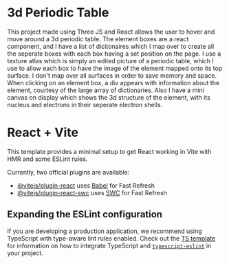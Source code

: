 # 3d Periodic Table
This project made using Three JS and React allows the user to hover and move around a 3d periodic table. The element boxes are a react component, and I have a list of dicitonaires which I map over to create all the seperate boxes with each box having a set position on the page. I use a texture atlas which is simply an edited picture of a periodic table, which I use to allow each box to have the image of the element mapped onto its top surface. I don't map over all surfaces in order to save memory and space. When clicking on an element box, a div appears with information about the element, courtesy of the large array of dictionaries. Also I have a mini canvas on display which shows the 3d structure of the element, with its nucleus and electrons in their seperate electron shells.


# React + Vite

This template provides a minimal setup to get React working in Vite with HMR and some ESLint rules.

Currently, two official plugins are available:

- [@vitejs/plugin-react](https://github.com/vitejs/vite-plugin-react/blob/main/packages/plugin-react) uses [Babel](https://babeljs.io/) for Fast Refresh
- [@vitejs/plugin-react-swc](https://github.com/vitejs/vite-plugin-react/blob/main/packages/plugin-react-swc) uses [SWC](https://swc.rs/) for Fast Refresh

## Expanding the ESLint configuration

If you are developing a production application, we recommend using TypeScript with type-aware lint rules enabled. Check out the [TS template](https://github.com/vitejs/vite/tree/main/packages/create-vite/template-react-ts) for information on how to integrate TypeScript and [`typescript-eslint`](https://typescript-eslint.io) in your project.
